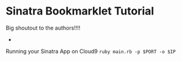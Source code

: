 Sinatra Bookmarklet Tutorial
==============
Big shoutout to the authors!!!!

* 


Running your Sinatra App on Cloud9
`ruby main.rb -p $PORT -o $IP`